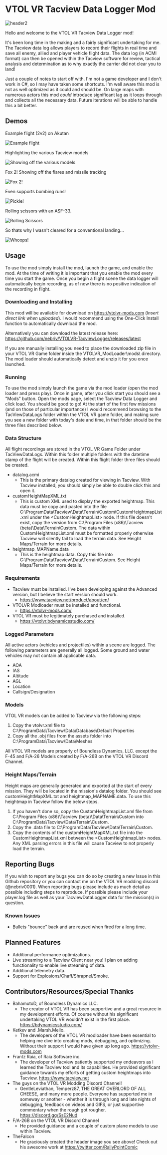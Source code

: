 # VTOL VR Tacview Data Logger Mod

![header2](https://user-images.githubusercontent.com/1825214/85210315-da335c80-b30c-11ea-9200-7704414ddb69.png)

Hello and welcome to the VTOL VR Tacview Data Logger mod! 

It's been long time in the making and a fairly significant undertaking for me. The Tacview data log allows players to record their flights in real time and save all enemy, allied and player vehicle flight data. The data log (in ACMI format) can then be opened within the Tacview software for review, tactical analysis and determination as to why exactly the carrier did not clear you to land!

Just a couple of notes to start off with. I'm not a game developer and I don't work in C#, so I may have taken some shortcuts. I'm well aware this mod is not as well optimized as it could and should be. On large maps with numerous actors this mod *could* introduce significant lag as it loops through and collects all the necessary data. Future iterations will be able to handle this a bit better.

## Demos
Example flight (2v2) on Akutan

![Example flight](https://user-images.githubusercontent.com/1825214/85156214-c06c1980-b227-11ea-9710-9b2cab264ade.gif)

Highlighting the various Tacview models

![Showing off the various models](https://user-images.githubusercontent.com/1825214/85156218-c2ce7380-b227-11ea-9aa5-ab78476b107c.gif)

Fox 2! Showing off the flares and missile tracking

![Fox 2!](https://user-images.githubusercontent.com/1825214/85156223-c4983700-b227-11ea-8e3b-a08a981648e5.gif)

Even supports bombing runs!

![Pickle!](https://user-images.githubusercontent.com/1825214/85156234-c6fa9100-b227-11ea-8c45-c8f251bc1cea.gif)

Rolling scissors with an ASF-33.

![Rolling Scissors](https://user-images.githubusercontent.com/1825214/85156236-c82bbe00-b227-11ea-9151-bc2eb9adeeda.gif)


So thats why I wasn't cleared for a conventional landing...

![Whoops!](https://user-images.githubusercontent.com/1825214/85156242-c95ceb00-b227-11ea-8a1f-5f71c2ea0de1.gif)


## Usage
To use the mod simply install the mod, launch the game, and enable the mod. At the time of writing it is important that you enable the mod every time you start the game. Once you begin a flight scene the data logger will automatically begin recording, as of now there is no positive indication of the recording in flight.

### Downloading and Installing
This mod will be available for download on https://vtolvr-mods.com (*Insert direct link when uploaded*). I would recommend using the One-Click Install function to automatically download the mod.

Alternatively you can download the latest release here:
https://github.com/nebriv/VTOLVR-TacviewLogger/releases/latest

If you are manually installing you need to place the downloaded zip file in your VTOL VR Game folder inside the VTOLVR_ModLoader\mods\ directory. The mod loader should automatically detect and unzip it for you once launched.

### Running
To use the mod simply launch the game via the mod loader (open the mod loader and press play). Once in game, after you click start you should see a "Mods" button. Open the mods page, select the Tacview Data Logger and click load. You should be good to go! At the start of the first few missions (and on those of particular importance) I would recommend browsing to the TacViewDataLogs folder within the VTOL VR game folder, and making sure you see a new folder with today's date and time, in that folder should be the three files described below.

### Data Structure

All flight recordings are stored in the VTOL VR Game Folder under TacViewDataLogs. Within this folder multiple folders with the datetime stamp of the flight will be created. Within this flight folder three files should be created.
 - datalog.acmi
	 - This is the primary datalog created for viewing in Tacview. With Tacview installed, you should simply be able to double click this and open it.
 - customHeightMapXML.txt
	 - This is custom XML used to display the exported heightmap. This data must be copy and pasted into the file C:\ProgramData\Tacview\Data\Terrain\Custom\CustomHeightmapList.xml under the \<CustomHeightmapList\> node. If this file doesn't exist, copy the version from C:\Program Files (x86)\Tacview (beta)\Data\Terrain\Custom. The data within CustomHeightmapList.xml must be formatted properly otherwise Tacview will silently fail to load the terrain data. See Height Maps/Terrain for more details.
 - heightmap_MAPName.data
	 - This is the heightmap data. Copy this file into C:\ProgramData\Tacview\Data\Terrain\Custom\. See Height Maps/Terrain for more details.

### Requirements
- Tacview must be installed. I've been developing against the Advanced version, but I believe the start version should work.
	 - https://www.tacview.net/product/about/en/
- VTOLVR Modloader must be installed and functional.
	 - https://vtolvr-mods.com/
- VTOL VR must be legitimately purchased and installed.
 	 - https://vtolvr.bdynamicsstudio.com/

### Logged Parameters
All active actors (vehicles and projectiles) within a scene are logged.
The following parameters are generally all logged. Some ground and water vehicles may not contain all applicable data.
 - AOA
 - IAS
 - Altitude
 - AGL
 - Location
 - Callsign/Designation

### Models
VTOL VR models can be added to Tacview via the following steps:
 1. Copy the vtolvr.xml file to C:\ProgramData\Tacview\Data\Database\Default Properties
 2. Copy all the .obj files from the assets folder into C:\ProgramData\Tacview\Data\Meshes

All VTOL VR models are properly of Boundless Dynamics, LLC. except the F-45 and F/A-26 Models created by F/A-26B on the VTOL VR Discord Channel.

### Height Maps/Terrain
Height maps are generally generated and exported at the start of every mission. They will be located in the mission's datalog folder. You should see customHeightMapXML.txt and heightmap_MAPNAME.data. To use this heightmap in Tacview follow the below steps.
 1. If you haven't done so, copy the CustomHeightmapList.xml file from C:\Program Files (x86)\Tacview (beta)\Data\Terrain\Custom into C:\ProgramData\Tacview\Data\Terrain\Custom.
 2. Copy the .data file to C:\ProgramData\Tacview\Data\Terrain\Custom.
 3. Copy the contents of the customHeightMapXML.txt file into the CustomHeightmapList.xml between the \<CustomHeightmapList\> nodes. Any XML parsing errors in this file will cause Tacview to not properly load the terrain. 

## Reporting Bugs
If you wish to report any bugs you can do so by creating a new Issue in this Github repository or you can contact me on the VTOL VR modding discord (@nebriv0001). When reporting bugs please include as much detail as possible including steps to reproduce. If possible please include your player.log file as well as your TacviewDataLogger data for the mission(s) in question.

### Known Issues
- Bullets "bounce" back and are reused when fired for a long time.

## Planned Features
- Additional performance optimizations. 
- Live streaming to a Tacview Client near you! I plan on adding functionality to enable live streaming of data.
- Additional telemetry data.
- Support for Explosions/Chaff/Shrapnel/Smoke.

## Contributors/Resources/Special Thanks

 - BahamutoD, of Boundless Dynamics LLC.
	 - The creator of VTOL VR has been supportive and a great resource in my development efforts. Of course without his significant undertaking VTOL VR wouldn't exist in the first place.
	 https://bdynamicsstudio.com/
 - Ketkev and .Marsh.Mello.
	 - The developers of the VTOL VR modloader have been essential to helping me dive into creating mods, debugging, and optimizing. Without their support I would have given up long ago.
	 https://vtolvr-mods.com
 -  Frantz Raia, of Raia Software inc.
	 - The developer of Tacview patiently supported my endeavors as I learned the Tacview tool and its capabilities. He provided significant guidance towards my efforts of getting custom heightmaps into Tacview.
	 https://www.tacview.net
 - The guys on the VTOL VR Modding Discord Channel!
	 - GentleLeviathan, Temperz87,  THE GREAT OVERLORD OF ALL CHEESE, and many more people. Everyone has supported me in someway or another - whether it is through long and late nights of debugging, feedback on videos and GIFS, or just supportive commentary when the rough got rougher.
	 https://discord.gg/SsE2Nud
 - F/A-26B on the VTOL VR Discord Channel
	 - He provided guidance and a couple of custom plane models to use within Tacview.
 - TheFalcon
 	 - He graciously created the header image you see above! Check out his awesome work at https://twitter.com/RallyPointComic

